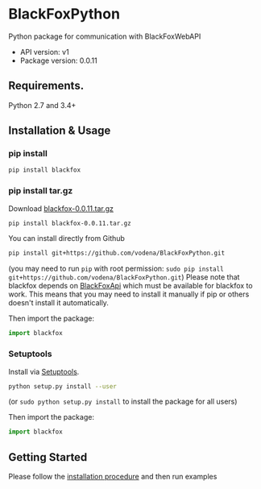 # BlackFoxPython

Python package for communication with BlackFoxWebAPI

- API version: v1
- Package version: 0.0.11

## Requirements.

Python 2.7 and 3.4+

## Installation & Usage

### pip install

```sh
pip install blackfox
```

### pip install tar.gz

Download [blackfox-0.0.11.tar.gz](https://github.com/vodena/BlackFoxPython/raw/master/dist/blackfox-0.0.11.tar.gz)

```sh
pip install blackfox-0.0.11.tar.gz
```

You can install directly from Github

```sh
pip install git+https://github.com/vodena/BlackFoxPython.git
```
(you may need to run `pip` with root permission: `sudo pip install git+https://github.com/vodena/BlackFoxPython.git`)
Please note that blackfox depends on [BlackFoxApi](https://github.com/vodena/BlackFoxRestApiPython) which must be available for blackfox to work. This means that you may need to install it manually if pip or others doesn't install it automatically.

Then import the package:
```python
import blackfox 
```

### Setuptools

Install via [Setuptools](http://pypi.python.org/pypi/setuptools).

```sh
python setup.py install --user
```
(or `sudo python setup.py install` to install the package for all users)

Then import the package:
```python
import blackfox
```

## Getting Started

Please follow the [installation procedure](#installation--usage) and then run examples




